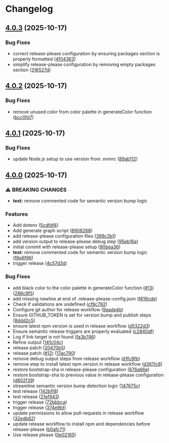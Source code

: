 # Changelog

## [4.0.3](https://github.com/HarrisSidiropoulos/generate-contentful-graph/compare/generate-contentful-graph-v4.0.2...generate-contentful-graph-v4.0.3) (2025-10-17)


### Bug Fixes

* correct release-please configuration by ensuring packages section is properly formatted ([4f04363](https://github.com/HarrisSidiropoulos/generate-contentful-graph/commit/4f043634e89a9dbca6507b7883b89204b64febff))
* simplify release-please configuration by removing empty packages section ([316527d](https://github.com/HarrisSidiropoulos/generate-contentful-graph/commit/316527d355a9771a0289e7bd717ab3ec23af0602))

## [4.0.2](https://github.com/HarrisSidiropoulos/generate-contentful-graph/compare/generate-contentful-graph-v4.0.1...generate-contentful-graph-v4.0.2) (2025-10-17)


### Bug Fixes

* remove unused color from color palette in generateColor function ([bcc0fd7](https://github.com/HarrisSidiropoulos/generate-contentful-graph/commit/bcc0fd7793a4bf001b82f7f91ee7e7a7811ced35))

## [4.0.1](https://github.com/HarrisSidiropoulos/generate-contentful-graph/compare/generate-contentful-graph-v4.0.0...generate-contentful-graph-v4.0.1) (2025-10-17)


### Bug Fixes

* update Node.js setup to use version from .nvmrc ([89ab112](https://github.com/HarrisSidiropoulos/generate-contentful-graph/commit/89ab11226cbb114ebc4cb2e929500e487073213c))

## [4.0.0](https://github.com/HarrisSidiropoulos/generate-contentful-graph/compare/generate-contentful-graph-v3.0.0...generate-contentful-graph-v4.0.0) (2025-10-17)


### ⚠ BREAKING CHANGES

* **test:** remove commented code for semantic version bump logic

### Features

* Add dotenv ([5cdfdf4](https://github.com/HarrisSidiropoulos/generate-contentful-graph/commit/5cdfdf41c22378fe5700f622e08e2b3858ea1101))
* Add generate graph script ([8908268](https://github.com/HarrisSidiropoulos/generate-contentful-graph/commit/8908268057626f99e9e3074212005809b21be9c2))
* add release-please configuration files ([399c3b1](https://github.com/HarrisSidiropoulos/generate-contentful-graph/commit/399c3b11cdb5dbd2e9d88401ebbf5db08a7a3e81))
* add version output to release-please debug step ([95eb16a](https://github.com/HarrisSidiropoulos/generate-contentful-graph/commit/95eb16ad9b849e5e4311354e9447423dd054419c))
* initial commit with release-please setup ([90bea36](https://github.com/HarrisSidiropoulos/generate-contentful-graph/commit/90bea3642904422664d5a82fb6b508a225907e04))
* **test:** remove commented code for semantic version bump logic ([f8e6f96](https://github.com/HarrisSidiropoulos/generate-contentful-graph/commit/f8e6f96cd7ef3747c40d5b30c603f012061290ba))
* trigger release ([4c57d3d](https://github.com/HarrisSidiropoulos/generate-contentful-graph/commit/4c57d3d105c3af0d6a448db63c101eceefd0d429))


### Bug Fixes

* add black color to the color palette in generateColor function ([#13](https://github.com/HarrisSidiropoulos/generate-contentful-graph/issues/13)) ([288c9f5](https://github.com/HarrisSidiropoulos/generate-contentful-graph/commit/288c9f5ad3150ef35fb6dc09db91b0433d1736ef))
* add missing newline at end of .release-please-config.json ([f619cde](https://github.com/HarrisSidiropoulos/generate-contentful-graph/commit/f619cdeed25cfd015bff381525dd6b722d036d5b))
* Check if validations are undefined ([cf9c792](https://github.com/HarrisSidiropoulos/generate-contentful-graph/commit/cf9c7920c5d5a634a6e707e40fe4e5e4b836b980))
* Configure git author for release workflow ([9aade4b](https://github.com/HarrisSidiropoulos/generate-contentful-graph/commit/9aade4bd0202a0fecf42977b31b2b0e02fc0c247))
* Ensure GITHUB_TOKEN is set for version bump and publish steps ([8ddd2c5](https://github.com/HarrisSidiropoulos/generate-contentful-graph/commit/8ddd2c572a6f1492d7a1117db12f9163e5444eb4))
* ensure latest npm version is used in release workflow ([d5322d3](https://github.com/HarrisSidiropoulos/generate-contentful-graph/commit/d5322d361c106fc6d0422af17c77a87c81ce6e78))
* Ensure semantic release triggers are properly evaluated ([c2840df](https://github.com/HarrisSidiropoulos/generate-contentful-graph/commit/c2840df059c06b6786de0f715025af15d9f95c92))
* Log if link target is not found ([fa3b746](https://github.com/HarrisSidiropoulos/generate-contentful-graph/commit/fa3b74616a5fef56bcacd6c96e7713503015b43c))
* Refine output ([141c04c](https://github.com/HarrisSidiropoulos/generate-contentful-graph/commit/141c04c52efa30ae5e3b4d007a3b8227147e4408))
* release patch ([20470b5](https://github.com/HarrisSidiropoulos/generate-contentful-graph/commit/20470b5c64884364c2233636411c2e32695e058b))
* release patch ([#12](https://github.com/HarrisSidiropoulos/generate-contentful-graph/issues/12)) ([17ac790](https://github.com/HarrisSidiropoulos/generate-contentful-graph/commit/17ac7904ad79b65bcc4437aecf34e7b788d2d326))
* remove debug output steps from release workflow ([d1fc8fb](https://github.com/HarrisSidiropoulos/generate-contentful-graph/commit/d1fc8fbb802522f90dd52f89c1109f75b04d798b))
* remove step to install latest npm version in release workflow ([d3611c8](https://github.com/HarrisSidiropoulos/generate-contentful-graph/commit/d3611c8c51a7cfe3673bded65d0a81646e23d2b9))
* restore bootstrap-sha in release-please configuration ([676a66e](https://github.com/HarrisSidiropoulos/generate-contentful-graph/commit/676a66e13f6560a7d99a16779f91604a02079391))
* restore bootstrap-sha to previous value in release-please configuration ([d802f39](https://github.com/HarrisSidiropoulos/generate-contentful-graph/commit/d802f399ebbbfc39c714e15a1674a4212402364a))
* streamline semantic version bump detection logic ([147675c](https://github.com/HarrisSidiropoulos/generate-contentful-graph/commit/147675cf24917500ce963db95b3489eaadbb792a))
* test release ([142b1f8](https://github.com/HarrisSidiropoulos/generate-contentful-graph/commit/142b1f865f9919b70fad94ff70ceebd178157f2a))
* test release ([21ef943](https://github.com/HarrisSidiropoulos/generate-contentful-graph/commit/21ef943aefe09c6765b2b5b40a28040213761acb))
* trigger release ([72bbbca](https://github.com/HarrisSidiropoulos/generate-contentful-graph/commit/72bbbcab91a7569283d5dccac3435414c5007d0e))
* trigger release ([374e9bf](https://github.com/HarrisSidiropoulos/generate-contentful-graph/commit/374e9bf9cb56b85a3061eaf926f9204e2344c5bf))
* update permissions to allow pull-requests in release workflow ([32edb62](https://github.com/HarrisSidiropoulos/generate-contentful-graph/commit/32edb62f667d34f74986fce63afaad82049581d8))
* update release workflow to install npm and dependencies before release-please ([b0afc71](https://github.com/HarrisSidiropoulos/generate-contentful-graph/commit/b0afc712d137bb1e65a172e3160974ce0b8fde2c))
* Use release please ([0e02165](https://github.com/HarrisSidiropoulos/generate-contentful-graph/commit/0e021656400ecc2b95adf97d89d02d567f24eeec))
